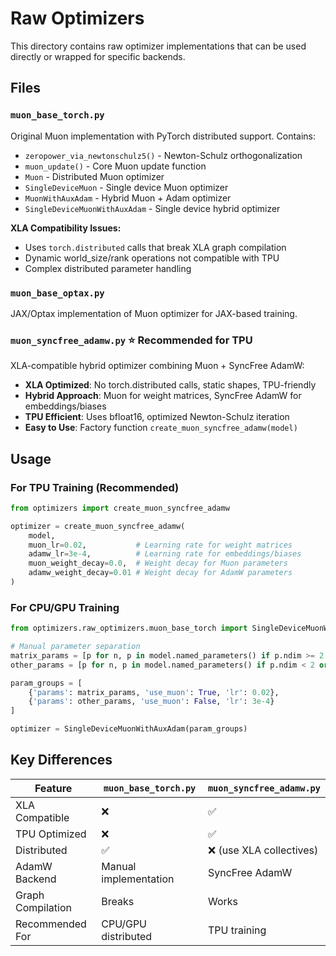 # Raw Optimizers

This directory contains raw optimizer implementations that can be used directly or wrapped for specific backends.

## Files

### `muon_base_torch.py`
Original Muon implementation with PyTorch distributed support. Contains:
- `zeropower_via_newtonschulz5()` - Newton-Schulz orthogonalization
- `muon_update()` - Core Muon update function
- `Muon` - Distributed Muon optimizer
- `SingleDeviceMuon` - Single device Muon optimizer  
- `MuonWithAuxAdam` - Hybrid Muon + Adam optimizer
- `SingleDeviceMuonWithAuxAdam` - Single device hybrid optimizer

**XLA Compatibility Issues:**
- Uses `torch.distributed` calls that break XLA graph compilation
- Dynamic world_size/rank operations not compatible with TPU
- Complex distributed parameter handling

### `muon_base_optax.py`
JAX/Optax implementation of Muon optimizer for JAX-based training.

### `muon_syncfree_adamw.py` ⭐ **Recommended for TPU**
XLA-compatible hybrid optimizer combining Muon + SyncFree AdamW:
- **XLA Optimized**: No torch.distributed calls, static shapes, TPU-friendly
- **Hybrid Approach**: Muon for weight matrices, SyncFree AdamW for embeddings/biases
- **TPU Efficient**: Uses bfloat16, optimized Newton-Schulz iteration
- **Easy to Use**: Factory function `create_muon_syncfree_adamw(model)`

## Usage

### For TPU Training (Recommended)
```python
from optimizers import create_muon_syncfree_adamw

optimizer = create_muon_syncfree_adamw(
    model,
    muon_lr=0.02,           # Learning rate for weight matrices
    adamw_lr=3e-4,          # Learning rate for embeddings/biases
    muon_weight_decay=0.0,  # Weight decay for Muon parameters
    adamw_weight_decay=0.01 # Weight decay for AdamW parameters
)
```

### For CPU/GPU Training
```python
from optimizers.raw_optimizers.muon_base_torch import SingleDeviceMuonWithAuxAdam

# Manual parameter separation
matrix_params = [p for n, p in model.named_parameters() if p.ndim >= 2 and 'embed' not in n]
other_params = [p for n, p in model.named_parameters() if p.ndim < 2 or 'embed' in n]

param_groups = [
    {'params': matrix_params, 'use_muon': True, 'lr': 0.02},
    {'params': other_params, 'use_muon': False, 'lr': 3e-4}
]

optimizer = SingleDeviceMuonWithAuxAdam(param_groups)
```

## Key Differences

| Feature | `muon_base_torch.py` | `muon_syncfree_adamw.py` |
|---------|---------------------|-------------------------|
| XLA Compatible | ❌ | ✅ |
| TPU Optimized | ❌ | ✅ |
| Distributed | ✅ | ❌ (use XLA collectives) |
| AdamW Backend | Manual implementation | SyncFree AdamW |
| Graph Compilation | Breaks | Works |
| Recommended For | CPU/GPU distributed | TPU training |